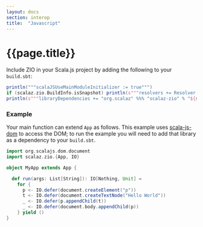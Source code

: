 ```yaml
---
layout: docs
section: interop
title:  "Javascript"
---
```


# {{page.title}}

Include ZIO in your Scala.js project by adding the following to your `build.sbt`:

```scala mdoc
println("""scalaJSUseMainModuleInitializer := true""")
if (scalaz.zio.BuildInfo.isSnapshot) println(s"""resolvers += Resolver.sonatypeRepo("snapshots")""")
println(s"""libraryDependencies += "org.scalaz" %%% "scalaz-zio" % "${scalaz.zio.BuildInfo.version}"""")
```

### Example

Your main function can extend `App` as follows.
This example uses [scala-js-dom](https://github.com/scala-js/scala-js-dom) to access the DOM; to run the example you
will need to add that library as a dependency to your `build.sbt`.

```scala
import org.scalajs.dom.document
import scalaz.zio.{App, IO}

object MyApp extends App {

  def run(args: List[String]): IO[Nothing, Unit] =
    for {
      p <- IO.defer(document.createElement("p"))
      t <- IO.defer(document.createTextNode("Hello World"))
      _ <- IO.defer(p.appendChild(t))
      _ <- IO.defer(document.body.appendChild(p))
    } yield ()
}

```
